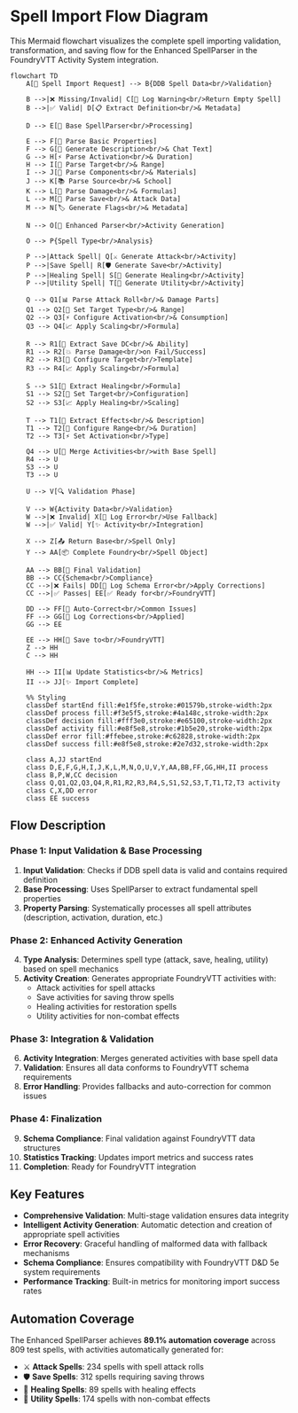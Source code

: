 # Spell Import Flow Diagram

This Mermaid flowchart visualizes the complete spell importing validation, transformation, and saving flow for the Enhanced SpellParser in the FoundryVTT Activity System integration.

```mermaid
flowchart TD
    A[🎯 Spell Import Request] --> B{DDB Spell Data<br/>Validation}
    
    B -->|❌ Missing/Invalid| C[🚨 Log Warning<br/>Return Empty Spell]
    B -->|✅ Valid| D[📋 Extract Definition<br/>& Metadata]
    
    D --> E[🔧 Base SpellParser<br/>Processing]
    
    E --> F[📝 Parse Basic Properties]
    F --> G[🎨 Generate Description<br/>& Chat Text]
    G --> H[⚡ Parse Activation<br/>& Duration]
    H --> I[🎯 Parse Target<br/>& Range]
    I --> J[🔄 Parse Components<br/>& Materials]
    J --> K[📚 Parse Source<br/>& School]
    K --> L[🎲 Parse Damage<br/>& Formulas]
    L --> M[💾 Parse Save<br/>& Attack Data]
    M --> N[🏷️ Generate Flags<br/>& Metadata]
    
    N --> O[🚀 Enhanced Parser<br/>Activity Generation]
    
    O --> P{Spell Type<br/>Analysis}
    
    P -->|Attack Spell| Q[⚔️ Generate Attack<br/>Activity]
    P -->|Save Spell| R[🛡️ Generate Save<br/>Activity]
    P -->|Healing Spell| S[💚 Generate Healing<br/>Activity]
    P -->|Utility Spell| T[🔧 Generate Utility<br/>Activity]
    
    Q --> Q1[📊 Parse Attack Roll<br/>& Damage Parts]
    Q1 --> Q2[🎯 Set Target Type<br/>& Range]
    Q2 --> Q3[⚡ Configure Activation<br/>& Consumption]
    Q3 --> Q4[📈 Apply Scaling<br/>Formula]
    
    R --> R1[🎲 Extract Save DC<br/>& Ability]
    R1 --> R2[💥 Parse Damage<br/>on Fail/Success]
    R2 --> R3[🎯 Configure Target<br/>Template]
    R3 --> R4[📈 Apply Scaling<br/>Formula]
    
    S --> S1[💖 Extract Healing<br/>Formula]
    S1 --> S2[🎯 Set Target<br/>Configuration]
    S2 --> S3[📈 Apply Healing<br/>Scaling]
    
    T --> T1[🔧 Extract Effects<br/>& Description]
    T1 --> T2[🎯 Configure Range<br/>& Duration]
    T2 --> T3[⚡ Set Activation<br/>Type]
    
    Q4 --> U[🔗 Merge Activities<br/>with Base Spell]
    R4 --> U
    S3 --> U
    T3 --> U
    
    U --> V[🔍 Validation Phase]
    
    V --> W{Activity Data<br/>Validation}
    W -->|❌ Invalid| X[🚨 Log Error<br/>Use Fallback]
    W -->|✅ Valid| Y[✨ Activity<br/>Integration]
    
    X --> Z[📤 Return Base<br/>Spell Only]
    Y --> AA[📦 Complete Foundry<br/>Spell Object]
    
    AA --> BB[🎯 Final Validation]
    BB --> CC{Schema<br/>Compliance}
    CC -->|❌ Fails| DD[🚨 Log Schema Error<br/>Apply Corrections]
    CC -->|✅ Passes| EE[✅ Ready for<br/>FoundryVTT]
    
    DD --> FF[🔧 Auto-Correct<br/>Common Issues]
    FF --> GG[📝 Log Corrections<br/>Applied]
    GG --> EE
    
    EE --> HH[💾 Save to<br/>FoundryVTT]
    Z --> HH
    C --> HH
    
    HH --> II[📊 Update Statistics<br/>& Metrics]
    II --> JJ[✨ Import Complete]
    
    %% Styling
    classDef startEnd fill:#e1f5fe,stroke:#01579b,stroke-width:2px
    classDef process fill:#f3e5f5,stroke:#4a148c,stroke-width:2px
    classDef decision fill:#fff3e0,stroke:#e65100,stroke-width:2px
    classDef activity fill:#e8f5e8,stroke:#1b5e20,stroke-width:2px
    classDef error fill:#ffebee,stroke:#c62828,stroke-width:2px
    classDef success fill:#e8f5e8,stroke:#2e7d32,stroke-width:2px
    
    class A,JJ startEnd
    class D,E,F,G,H,I,J,K,L,M,N,O,U,V,Y,AA,BB,FF,GG,HH,II process
    class B,P,W,CC decision
    class Q,Q1,Q2,Q3,Q4,R,R1,R2,R3,R4,S,S1,S2,S3,T,T1,T2,T3 activity
    class C,X,DD error
    class EE success
```

## Flow Description

### Phase 1: Input Validation & Base Processing
1. **Input Validation**: Checks if DDB spell data is valid and contains required definition
2. **Base Processing**: Uses SpellParser to extract fundamental spell properties
3. **Property Parsing**: Systematically processes all spell attributes (description, activation, duration, etc.)

### Phase 2: Enhanced Activity Generation
4. **Type Analysis**: Determines spell type (attack, save, healing, utility) based on spell mechanics
5. **Activity Creation**: Generates appropriate FoundryVTT activities with:
   - Attack activities for spell attacks
   - Save activities for saving throw spells
   - Healing activities for restoration spells
   - Utility activities for non-combat effects

### Phase 3: Integration & Validation
6. **Activity Integration**: Merges generated activities with base spell data
7. **Validation**: Ensures all data conforms to FoundryVTT schema requirements
8. **Error Handling**: Provides fallbacks and auto-correction for common issues

### Phase 4: Finalization
9. **Schema Compliance**: Final validation against FoundryVTT data structures
10. **Statistics Tracking**: Updates import metrics and success rates
11. **Completion**: Ready for FoundryVTT integration

## Key Features

- **Comprehensive Validation**: Multi-stage validation ensures data integrity
- **Intelligent Activity Generation**: Automatic detection and creation of appropriate spell activities
- **Error Recovery**: Graceful handling of malformed data with fallback mechanisms
- **Schema Compliance**: Ensures compatibility with FoundryVTT D&D 5e system requirements
- **Performance Tracking**: Built-in metrics for monitoring import success rates

## Automation Coverage

The Enhanced SpellParser achieves **89.1% automation coverage** across 809 test spells, with activities automatically generated for:
- ⚔️ **Attack Spells**: 234 spells with spell attack rolls
- 🛡️ **Save Spells**: 312 spells requiring saving throws  
- 💚 **Healing Spells**: 89 spells with healing effects
- 🔧 **Utility Spells**: 174 spells with non-combat effects

